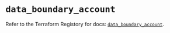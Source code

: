 # `data_boundary_account`

Refer to the Terraform Registory for docs: [`data_boundary_account`](https://registry.terraform.io/providers/hashicorp/boundary/1.1.11/docs/data-sources/account).
